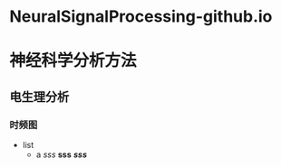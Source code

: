 # NeuralSignalProcessing-github.io

# 神经科学分析方法
## 电生理分析
### 时频图
- list
  - a
*sss*
**sss**
***sss***